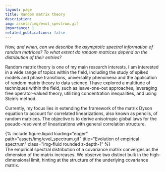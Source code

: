 ```yaml
---
layout: page
title: Random matrix theory
description:
img: assets/img/evol_spectrum.gif
importance: 1
related_publications: false
---
```


_How, and when, can we describe the asymptotic spectral information of random matrices? To what extent do random matrices depend on the distribution of their entries?_

Random matrix theory is one of my main research interests. I am interested in a wide range of topics within the field, including the study of spiked models and phase transitions, universality phenomena and the application of random matrix theory to data science. I have explored a multitude of techniques within the field, such as leave-one-out approaches, leveraging free operator-valued theory, utilizing concentration inequalities, and using Stein’s method.

Currently, my focus lies in extending the framework of the matrix Dyson equation to account for correlated linearizations, also known as pencils, of random matrices. The objective is to derive anisotropic global laws for the pseudo-resolvent of linearizations with general correlation structure.

<div class="row">
    <div class="col-sm mt-3 mt-md-0">
        {% include figure.liquid loading="eager" path="assets/img/evol_spectrum.gif" title="Evolution of empirical spectrum" class="img-fluid rounded z-depth-1" %}
    </div>
</div>
<div class="caption">
    The empirical spectral distribution of a covariance matrix converges as the dimension of the matrix increases. We observe two distinct bulk in the high-dimensional limit, hinting at the structure of the underlying covariance matrix.
</div>
